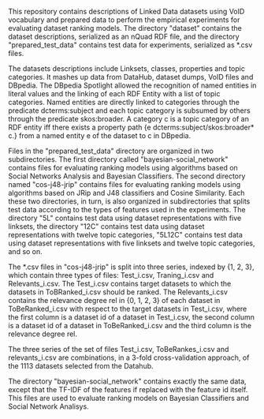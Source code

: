 This repository contains descriptions of Linked Data datasets using VoID vocabulary and prepared data to perform the empirical experiments for evaluating dataset ranking models. The directory "dataset" contains the dataset descriptions, serialized as an nQuad RDF file, and the directory "prepared_test_data" contains test data for experiments, serialized as *.csv files.

The datasets descriptions include Linksets, classes, properties and topic categories. It mashes up data from DataHub, dataset dumps, VoID files and DBpedia. The DBpedia Spotlight allowed the recognition of named entities in literal values and the linking of each RDF Entity with a list of topic categories. Named entities are directly linked to categories through the predicate dcterms:subject and each topic category is subsumed by others through the predicate skos:broader. A category c is a topic category of an RDF entity iff there exists a property path {e dcterms:subject/skos:broader* c.} from a named entity e of the dataset to c in DBpedia.


Files in the "prepared_test_data" directory are organized in two subdirectories. The first directory called "bayesian-social_network" contains files for evaluating ranking models using algorithms based on Social Networks Analysis and Bayesian Classifiers. The second directory named "cos-j48-jrip" contains files for evaluating ranking models using algorithms based on JRip and J48 classifiers and Cosine Similarity. Each these two directories, in turn, is also organized in subdirectories that splits test data according to the types of features used in the experiments. The directory "5L" contains test data using dataset representations with five linksets, the directory "12C" contains test data using dataset representations with twelve topic categories, "5L12C" contains test data using dataset representations with five linksets and twelve topic categories, and so on.

The *.csv files in "cos-j48-jrip" is split into three series, indexed by {1, 2, 3}, which contain three types of files: Test_i.csv, Traning_i.csv and Relevants_i.csv. The Test_i.csv contains target datasets to which the datasets in ToBRanked_i.csv should be ranked. The Relevants_i.csv contains the relevance degree rel in {0, 1, 2, 3} of each dataset in ToBeRanked_i.csv with respect to the target datasets in Test_i.csv, where the first column is a dataset id of a dataset in Test_i.csv, the second column is a dataset id of a dataset in ToBeRanked_i.csv and the third column is the relevance degree rel.

The three series of the set of files Test_i.csv, ToBeRankes_i.csv and relevants_i.csv are combinations, in a 3-fold cross-validation approach, of the 1113 datasets selected from the Datahub. 

The directory "bayesian-social_network" contains exactly the same data, except that the TF-IDF of the features if replaced with the feature id itself. This files are used to evaluate ranking models on Bayesian Classifiers and Social Network Analisys.

